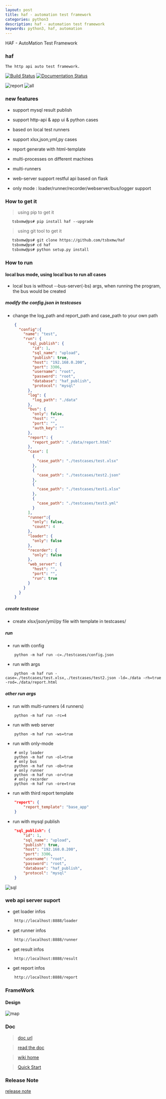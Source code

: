 ```yaml
---
layout: post
title: haf - automation test framework
categories: python3
description: haf - automation test framework
keywords: python3, haf, automation
---
```


HAF - AutoMation Test Framework


### haf    
    
    The http api auto test framework. 
    
[![Build Status](https://travis-ci.org/tsbxmw/haf.svg?branch=master)](https://travis-ci.org/tsbxmw/haf)
[![Documentation Status](https://readthedocs.org/projects/haf/badge/?version=latest)](https://haf.readthedocs.io/en/latest/?badge=latest)
                

![report](https://raw.githubusercontent.com/tsbxmw/haf/master/docs/show/report.gif)
![all](https://raw.githubusercontent.com/tsbxmw/haf/master/docs/show/all.gif)


### new features

- support mysql result publish

- support http-api & app ui & python cases

- based on local test runners

- support xlsx,json,yml,py cases

- report generate with html-template

- multi-processes on different machines

- multi-runners

- web-server support restful api based on flask

- only mode : loader/runner/recorder/webserver/bus/logger support


### How to get it

> using pip to get it

```shell
   tsbxmw@ps# pip install haf --upgrade
```

> using git tool to get it

```bash
   tsbxmw@ps# git clone https://github.com/tsbxmw/haf
   tsbxmw@ps# cd haf
   tsbxmw@ps# python setup.py install
```


### How to run

#### local bus mode, using local bus to run all cases

- local bus is without --bus-server(-bs) args, when running the program, the bus would be created

##### modify the config.json in testcases

- change the log_path and report_path and case_path to your own path

```json
    {
      "config":{
        "name": "test",
        "run": {
          "sql_publish": {
            "id": 1,
            "sql_name": "upload",
            "publish": true,
            "host": "192.168.0.200",
            "port": 3306,
            "username": "root",
            "password": "root",
            "database": "haf_publish",
            "protocol": "mysql"
          },
          "log": {
            "log_path": "./data"
          },
          "bus": {
            "only": false,
            "host": "",
            "port": "",
            "auth_key": ""
          },
          "report": {
            "report_path": "./data/report.html"
          },
          "case": [
            {
              "case_path": "./testcases/test.xlsx"
            },
            {
              "case_path": "./testcases/test2.json"
            },
            {
              "case_path": "./testcases/test1.xlsx"
            },
            {
              "case_path": "./testcases/test3.yml"
            }
          ],
          "runner":{
            "only": false,
            "count": 4
          },
          "loader": {
            "only": false
          },
          "recorder": {
            "only": false
          },
          "web_server": {
            "host": "",
            "port": "",
            "run": true
          }
        }
      }
    }
```

##### create testcase

- create xlsx/json/yml/py file with template in testcases/

##### run

- run with config

```shell
    python -m haf run -c=./testcases/config.json
```

- run with args

```shell
    python -m haf run -case=./testcases/test.xlsx,./testcases/test2.json -ld=./data -rh=true -rod=./data/report.html
```

##### other run args

- run with multi-runners (4 runners)

```shell
    python -m haf run -rc=4
```

- run with web server 

```shell
    python -m haf run -ws=true
```

- run with only-mode

```shell
    # only loader
    python -m haf run -ol=true
    # only bus
    python -m haf run -ob=true
    # only runner
    python -m haf run -or=true
    # only recorder
    python -m haf run -ore=true
```

- run with third report template

```json
    "report": {
        "report_template": "base_app"
    }
```

- run with mysql publish

```json
    "sql_publish": {
        "id": 1,
        "sql_name": "upload",
        "publish": true,
        "host": "192.168.0.200",
        "port": 3306,
        "username": "root",
        "password": "root",
        "database": "haf_publish",
        "protocol": "mysql"
    }
```

![sql](https://raw.githubusercontent.com/tsbxmw/haf/master/docs/png/haf-publish.png)


### web api server suport

- get loader infos

```bash
    http://localhost:8888/loader
```

- get runner infos

```bash
    http://localhost:8888/runner
```

- get result infos

```bash
    http://localhost:8888/result
```

- get report infos

```bash
    http://localhost:8888/report
```

### FrameWork 

#### Design

![map](https://raw.githubusercontent.com/tsbxmw/haf/master/docs/png/HAF-2.0.0.png)

### Doc

> [doc url](https://github.com/tsbxmw/haf/blob/master/docs/design.md)

> [read the doc](https://haf-doc.readthedocs.io/en/dev-2.2.0/)

> [wiki home](https://github.com/tsbxmw/haf/wiki)

> [Quick Start](https://github.com/tsbxmw/haf/wiki/Quick-Start)

### Release Note

[release note](https://github.com/tsbxmw/haf/blob/master/docs/releasenote.md)